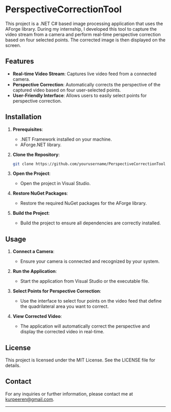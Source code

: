 # PerspectiveCorrectionTool

This project is a .NET C# based image processing application that uses the AForge library. During my internship, I developed this tool to capture the video stream from a camera and perform real-time perspective correction based on four selected points. The corrected image is then displayed on the screen.

## Features

- **Real-time Video Stream**: Captures live video feed from a connected camera.
- **Perspective Correction**: Automatically corrects the perspective of the captured video based on four user-selected points.
- **User-Friendly Interface**: Allows users to easily select points for perspective correction.

## Installation

1. **Prerequisites**:
    - .NET Framework installed on your machine.
    - AForge.NET library.

2. **Clone the Repository**:
    ```bash
    git clone https://github.com/yourusername/PerspectiveCorrectionTool.git
    ```

3. **Open the Project**:
    - Open the project in Visual Studio.

4. **Restore NuGet Packages**:
    - Restore the required NuGet packages for the AForge library.

5. **Build the Project**:
    - Build the project to ensure all dependencies are correctly installed.

## Usage

1. **Connect a Camera**:
    - Ensure your camera is connected and recognized by your system.

2. **Run the Application**:
    - Start the application from Visual Studio or the executable file.

3. **Select Points for Perspective Correction**:
    - Use the interface to select four points on the video feed that define the quadrilateral area you want to correct.

4. **View Corrected Video**:
    - The application will automatically correct the perspective and display the corrected video in real-time.

## License

This project is licensed under the MIT License. See the LICENSE file for details.

## Contact

For any inquiries or further information, please contact me at kurpeeren@gmail.com.

---


